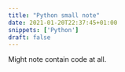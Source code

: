 ```yaml
---
title: "Python small note"
date: 2021-01-20T22:37:45+01:00
snippets: ['Python']
draft: false 
---
```


Might note contain code at all.
